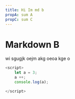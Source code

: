 ```yaml
---
title: Hi Im md b 
propA: sum A
propC: sum C 
---
```


# Markdown B

wi sgugjk oejm akg oeoa  kge o

```js
<script>
    let a = 3;
    a ++;
    console.log(a);

</script>
```
